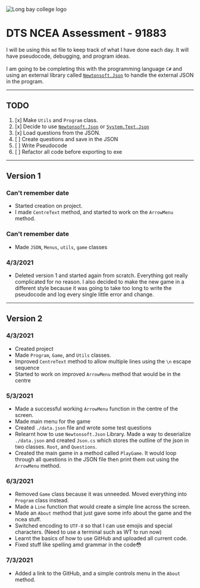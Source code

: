 ![Long bay college logo](https://www.longbaycollege.com/wp-content/uploads/2020/09/Long_Bay_College_Logo_Tag2-1024x141.png)

# DTS NCEA Assessment - 91883
I will be using this `md` file to keep track of what I have done each day. It will have pseudocode, debugging, and program ideas.
<br><br>
I am going to be completing this with the programming language `C#` and using an external library called [`Newtonsoft.Json`](https://www.newtonsoft.com/json) to handle the external JSON in the program.

---
## TODO
1. [x] Make `Utils` and `Program` class.
1. [x] Decide to use [`Newtonsoft.Json`](https://www.newtonsoft.com/json) or [`System.Text.Json`](https://docs.microsoft.com/en-us/dotnet/api/system.text.json?view=net-6.0)
1. [x] Load questions from the JSON.
1. [ ] Create questions and save in the JSON
1. [ ] Write Pseudocode 
1. [ ] Refactor all code before exporting to exe

---

## Version 1
### Can't remember date
- Started creation on project.
- I made `CentreText` method, and started to work on the `ArrowMenu` method.

### Can't remember date
- Made `JSON`, `Menus`, `utils`, `game` classes

### 4/3/2021
- Deleted version 1 and started again from scratch. Everything got really complicated for no reason. I also decided to make the new game in a different style because it was going to take too long to write the pseudocode and log every single little error and change.
---
## Version 2
### 4/3/2021
- Created project
- Made `Program`, `Game`, and `Utils` classes.
- Improved `CentreText` method to allow multiple lines using the `\n` escape sequence
- Started to work on improved `ArrowMenu` method that would be in the centre

### 5/3/2021
- Made a successful working `ArrowMenu` function in the centre of the screen.
- Made main menu for the game
- Created `./data.json` file and wrote some test questions
- Relearnt how to use `Newtonsoft.Json` Library. Made a way to deserialize `./data.json` and created `Json.cs` which stores the outline of the json in two classes. `Root`, and `Questions`.
- Created the main game in a method called `PlayGame`. It would loop through all questions in the JSON file then print them out using the `ArrowMenu` method.

### 6/3/2021
- Removed `Game` class because it was unneeded. Moved everything into `Program` class instead.
- Made a `Line` function that would create a simple line across the screen.
- Made an `About` method that just gave some info about the game and the ncea stuff.
- Switched encoding to `UTF-8` so that I can use emojis and special characters. (Need to use a terminal such as WT to run now)
- Learnt the basics of how to use GitHub and uploaded all current code.
- Fixed stuff like spelling amd grammar in the code😳

### 7/3/2021
- Added a link to the GitHub, and a simple controls menu in the `About` method.
